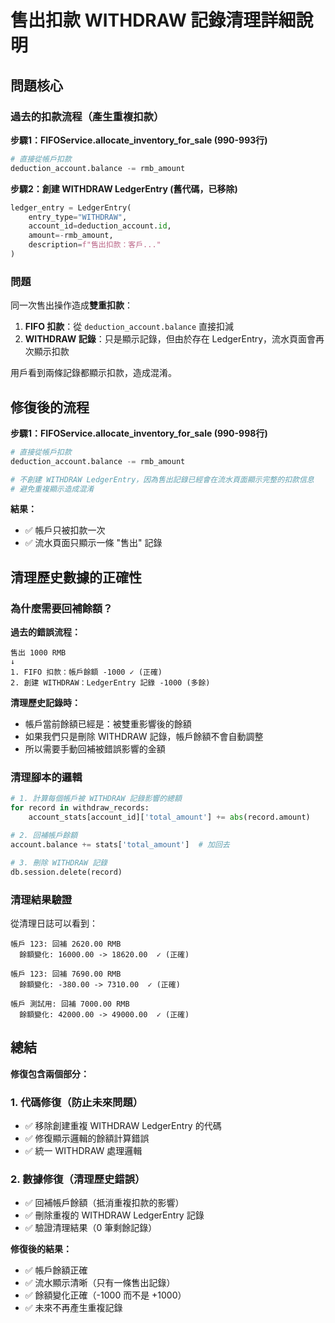 # 售出扣款 WITHDRAW 記錄清理詳細說明

## 問題核心

### 過去的扣款流程（產生重複扣款）

**步驟1：FIFOService.allocate_inventory_for_sale (990-993行)**
```python
# 直接從帳戶扣款
deduction_account.balance -= rmb_amount
```

**步驟2：創建 WITHDRAW LedgerEntry (舊代碼，已移除)**
```python
ledger_entry = LedgerEntry(
    entry_type="WITHDRAW",
    account_id=deduction_account.id,
    amount=-rmb_amount,
    description=f"售出扣款：客戶..."
)
```

### 問題

同一次售出操作造成**雙重扣款**：
1. **FIFO 扣款**：從 `deduction_account.balance` 直接扣減
2. **WITHDRAW 記錄**：只是顯示記錄，但由於存在 LedgerEntry，流水頁面會再次顯示扣款

用戶看到兩條記錄都顯示扣款，造成混淆。

## 修復後的流程

**步驟1：FIFOService.allocate_inventory_for_sale (990-998行)**
```python
# 直接從帳戶扣款
deduction_account.balance -= rmb_amount

# 不創建 WITHDRAW LedgerEntry，因為售出記錄已經會在流水頁面顯示完整的扣款信息
# 避免重複顯示造成混淆
```

**結果：**
- ✅ 帳戶只被扣款一次
- ✅ 流水頁面只顯示一條 "售出" 記錄

## 清理歷史數據的正確性

### 為什麼需要回補餘額？

**過去的錯誤流程：**
```
售出 1000 RMB
↓
1. FIFO 扣款：帳戶餘額 -1000 ✓ (正確)
2. 創建 WITHDRAW：LedgerEntry 記錄 -1000 (多餘)
```

**清理歷史記錄時：**
- 帳戶當前餘額已經是：被雙重影響後的餘額
- 如果我們只是刪除 WITHDRAW 記錄，帳戶餘額不會自動調整
- 所以需要手動回補被錯誤影響的金額

### 清理腳本的邏輯

```python
# 1. 計算每個帳戶被 WITHDRAW 記錄影響的總額
for record in withdraw_records:
    account_stats[account_id]['total_amount'] += abs(record.amount)

# 2. 回補帳戶餘額
account.balance += stats['total_amount']  # 加回去

# 3. 刪除 WITHDRAW 記錄
db.session.delete(record)
```

### 清理結果驗證

從清理日誌可以看到：
```
帳戶 123: 回補 2620.00 RMB
  餘額變化: 16000.00 -> 18620.00  ✓ (正確)

帳戶 123: 回補 7690.00 RMB
  餘額變化: -380.00 -> 7310.00  ✓ (正確)

帳戶 測試用: 回補 7000.00 RMB
  餘額變化: 42000.00 -> 49000.00  ✓ (正確)
```

## 總結

**修復包含兩個部分：**

### 1. 代碼修復（防止未來問題）
- ✅ 移除創建重複 WITHDRAW LedgerEntry 的代碼
- ✅ 修復顯示邏輯的餘額計算錯誤
- ✅ 統一 WITHDRAW 處理邏輯

### 2. 數據修復（清理歷史錯誤）
- ✅ 回補帳戶餘額（抵消重複扣款的影響）
- ✅ 刪除重複的 WITHDRAW LedgerEntry 記錄
- ✅ 驗證清理結果（0 筆剩餘記錄）

**修復後的結果：**
- ✅ 帳戶餘額正確
- ✅ 流水顯示清晰（只有一條售出記錄）
- ✅ 餘額變化正確（-1000 而不是 +1000）
- ✅ 未來不再產生重複記錄

